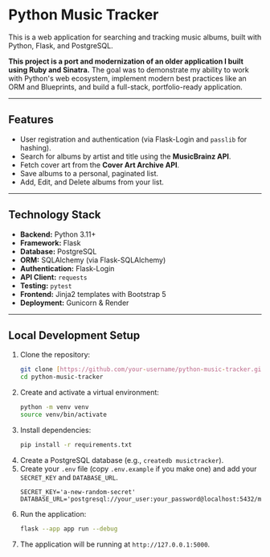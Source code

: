 # Python Music Tracker

This is a web application for searching and tracking music albums, built with Python, Flask, and PostgreSQL.

**This project is a port and modernization of an older application I built using Ruby and Sinatra.** The goal was to demonstrate my ability to work with Python's web ecosystem, implement modern best practices like an ORM and Blueprints, and build a full-stack, portfolio-ready application.

---

## Features

* User registration and authentication (via Flask-Login and `passlib` for hashing).
* Search for albums by artist and title using the **MusicBrainz API**.
* Fetch cover art from the **Cover Art Archive API**.
* Save albums to a personal, paginated list.
* Add, Edit, and Delete albums from your list.

---

## Technology Stack

* **Backend:** Python 3.11+
* **Framework:** Flask
* **Database:** PostgreSQL
* **ORM:** SQLAlchemy (via Flask-SQLAlchemy)
* **Authentication:** Flask-Login
* **API Client:** `requests`
* **Testing:** `pytest`
* **Frontend:** Jinja2 templates with Bootstrap 5
* **Deployment:** Gunicorn & Render

---

## Local Development Setup

1.  Clone the repository:
    ```bash
    git clone [https://github.com/your-username/python-music-tracker.git](https://github.com/your-username/python-music-tracker.git)
    cd python-music-tracker
    ```
2.  Create and activate a virtual environment:
    ```bash
    python -m venv venv
    source venv/bin/activate
    ```
3.  Install dependencies:
    ```bash
    pip install -r requirements.txt
    ```
4.  Create a PostgreSQL database (e.g., `createdb musictracker`).
5.  Create your `.env` file (copy `.env.example` if you make one) and add your `SECRET_KEY` and `DATABASE_URL`.
    ```
    SECRET_KEY='a-new-random-secret'
    DATABASE_URL='postgresql://your_user:your_password@localhost:5432/musictracker'
    ```
6.  Run the application:
    ```bash
    flask --app app run --debug
    ```
7.  The application will be running at `http://127.0.0.1:5000`.
